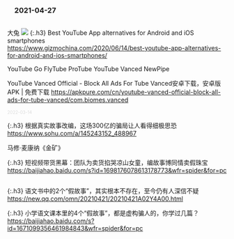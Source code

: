 ### 　2021-04-27
```tip
```
大兔
![](http://pic.rmb.bdstatic.com/bjh/news/81d9ebb6493171946fb582cfdc43adbc.gif)
{:.h3}
Best YouTube App alternatives for Android and iOS smartphones
<br>[
https://www.gizmochina.com/2020/06/14/best-youtube-app-alternatives-for-android-and-ios-smartphones/
](
https://www.gizmochina.com/2020/06/14/best-youtube-app-alternatives-for-android-and-ios-smartphones/
)

YouTube Go
FlyTube
ProTube
YouTube Vanced
NewPipe

YouTube Vanced Official - Block All Ads For Tube Vanced安卓下载，安卓版APK | 免费下载
https://apkpure.com/cn/youtube-vanced-official-block-all-ads-for-tube-vanced/com.biomes.vanced

<link rel="stylesheet" type="text/css" href="https://cdnjs.cloudflare.com/ajax/libs/fancybox/3.5.7/jquery.fancybox.min.css">
<script src="https://cdnjs.cloudflare.com/ajax/libs/fancybox/3.5.7/jquery.fancybox.min.js"></script>

<font size="1" style="color:#DCDCDC">2022-03-14</font>

{:.h3}
根据真实故事改编，这场300亿的骗局让人看得细极思恐
<br>[
https://www.sohu.com/a/145243152_488967
](
https://www.sohu.com/a/145243152_488967
)

马修·麦康纳《金矿》

{:.h3}
短视频带货黑幕：团队为卖货掐哭凉山女童，编故事博同情卖假珠宝
<br>[
https://baijiahao.baidu.com/s?id=1698176078613178773&wfr=spider&for=pc
](
https://baijiahao.baidu.com/s?id=1698176078613178773&wfr=spider&for=pc
)
```note
```

{:.h3}
语文书中的2个“假故事”，其实根本不存在，至今仍有人深信不疑
<br>[
https://new.qq.com/omn/20210421/20210421A02Y4A00.html
](
https://new.qq.com/omn/20210421/20210421A02Y4A00.html
)

{:.h3}
小学语文课本里的4个“假故事”，都是虚构骗人的，你学过几篇？
<br>[
https://baijiahao.baidu.com/s?id=1671099356461984843&wfr=spider&for=pc
](
https://baijiahao.baidu.com/s?id=1671099356461984843&wfr=spider&for=pc
)
